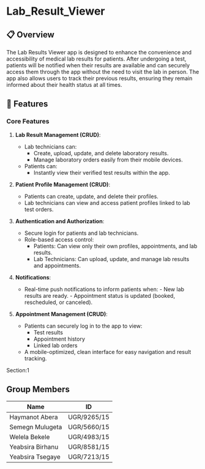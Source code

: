# Lab_Result_Viewer
## 📋 Overview 
The Lab Results Viewer app is designed to enhance the convenience and accessibility of medical lab results for patients. After undergoing a test, patients will be notified when their results are available and can securely access them through the app without the need to visit the lab in person. The app also allows users to track their previous results, ensuring they remain informed about their health status at all times.

## 🚀 Features
### Core Features
1. **Lab Result Management (CRUD)**:
   - Lab technicians can:
       - Create, upload, update, and delete laboratory results.
       - Manage laboratory orders easily from their mobile devices.
   - Patients can:
       - Instantly view their verified test results within the app.
2. **Patient Profile Management (CRUD)**:
   - Patients can create, update, and delete their profiles.
   - Lab technicians can view and access patient profiles linked to lab test orders.
3. **Authentication and Authorization**:
   - Secure login for patients and lab technicians.
   - Role-based access control:
        - Patients: Can view only their own profiles, appointments, and lab results.
        - Lab Technicians: Can upload, update, and manage lab results and appointments.
4. **Notifications**:
   - Real-time push notifications to inform patients when:
         - New lab results are ready.
         - Appointment status is updated (booked, rescheduled, or canceled).
     
5. **Appointment Management (CRUD)**:
   - Patients can securely log in to the app to view:
        - Test results
        - Appointment history
        - Linked lab orders
   - A mobile-optimized, clean interface for easy navigation and result tracking.

Section:1

## Group Members

| Name                | ID             |
|---------------------|----------------|
| Haymanot Abera      | UGR/9265/15    |
| Semegn Mulugeta     | UGR/5660/15    |
| Welela Bekele       | UGR/4983/15    |
| Yeabsira Birhanu    | UGR/8581/15    |
| Yeabsira Tsegaye    | UGR/7213/15    |
